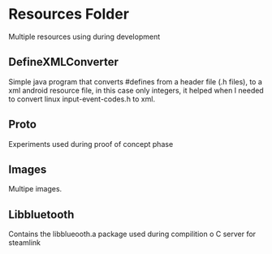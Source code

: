 # Resources Folder
Multiple resources using during development

## DefineXMLConverter
Simple java program that converts #defines from a header file (.h files), 
to a xml android resource file, in this case only integers, it helped when I needed to
convert linux input-event-codes.h to xml.

## Proto
Experiments used during proof of concept phase

## Images
Multipe images. 

## Libbluetooth
Contains the libblueooth.a package used during compilition o C server for steamlink